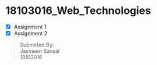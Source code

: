 # 18103016_Web_Technologies

- [x] Assignment 1
- [x] Assignment 2

>Submitted By: <br>
>Jasmeen Bansal <br>
> 18103016
